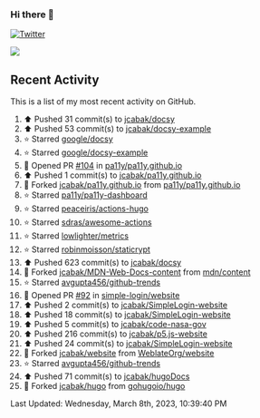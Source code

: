 ### Hi there 👋

[![Twitter](https://img.shields.io/twitter/follow/jcabak?style=social)](https://twitter.com/intent/follow?screen_name=JCabak)

![](http://github-profile-summary-cards.vercel.app/api/cards/profile-details?username=jcabak&theme=github)

<!--
**jcabak/jcabak** is a ✨ _special_ ✨ repository because its `README.md` (this file) appears on your GitHub profile.

Here are some ideas to get you started:

- 🔭 I’m currently working on ...
- 🌱 I’m currently learning ...
- 👯 I’m looking to collaborate on ...
- 🤔 I’m looking for help with ...
- 💬 Ask me about ...
- 📫 How to reach me: ...
- 😄 Pronouns: ...
- ⚡ Fun fact: ...
-->
## Recent Activity

This is a list of my most recent activity on GitHub.

<!--RECENT_ACTIVITY:start-->
1. ⬆️ Pushed 31 commit(s) to [jcabak/docsy](https://github.com/jcabak/docsy)<br>
2. ⬆️ Pushed 53 commit(s) to [jcabak/docsy-example](https://github.com/jcabak/docsy-example)<br>
3. ⭐ Starred [google/docsy](https://github.com/google/docsy)<br>
4. ⭐ Starred [google/docsy-example](https://github.com/google/docsy-example)<br>
5. 💪 Opened PR [#104](https://github.com/pa11y/pa11y.github.io/pull/104) in [pa11y/pa11y.github.io](https://github.com/pa11y/pa11y.github.io)<br>
6. ⬆️ Pushed 1 commit(s) to [jcabak/pa11y.github.io](https://github.com/jcabak/pa11y.github.io)<br>
7. 🔱 Forked [jcabak/pa11y.github.io](https://github.com/jcabak/pa11y.github.io) from [pa11y/pa11y.github.io](https://github.com/pa11y/pa11y.github.io)<br>
8. ⭐ Starred [pa11y/pa11y-dashboard](https://github.com/pa11y/pa11y-dashboard)<br>
9. ⭐ Starred [peaceiris/actions-hugo](https://github.com/peaceiris/actions-hugo)<br>
10. ⭐ Starred [sdras/awesome-actions](https://github.com/sdras/awesome-actions)<br>
11. ⭐ Starred [lowlighter/metrics](https://github.com/lowlighter/metrics)<br>
12. ⭐ Starred [robinmoisson/staticrypt](https://github.com/robinmoisson/staticrypt)<br>
13. ⬆️ Pushed 623 commit(s) to [jcabak/docsy](https://github.com/jcabak/docsy)<br>
14. 🔱 Forked [jcabak/MDN-Web-Docs-content](https://github.com/jcabak/MDN-Web-Docs-content) from [mdn/content](https://github.com/mdn/content)<br>
15. ⭐ Starred [avgupta456/github-trends](https://github.com/avgupta456/github-trends)<br>
16. 💪 Opened PR [#92](https://github.com/simple-login/website/pull/92) in [simple-login/website](https://github.com/simple-login/website)<br>
17. ⬆️ Pushed 2 commit(s) to [jcabak/SimpleLogin-website](https://github.com/jcabak/SimpleLogin-website)<br>
18. ⬆️ Pushed 18 commit(s) to [jcabak/SimpleLogin-website](https://github.com/jcabak/SimpleLogin-website)<br>
19. ⬆️ Pushed 5 commit(s) to [jcabak/code-nasa-gov](https://github.com/jcabak/code-nasa-gov)<br>
20. ⬆️ Pushed 216 commit(s) to [jcabak/p5.js-website](https://github.com/jcabak/p5.js-website)<br>
21. ⬆️ Pushed 24 commit(s) to [jcabak/SimpleLogin-website](https://github.com/jcabak/SimpleLogin-website)<br>
22. 🔱 Forked [jcabak/website](https://github.com/jcabak/website) from [WeblateOrg/website](https://github.com/WeblateOrg/website)<br>
23. ⭐ Starred [avgupta456/github-trends](https://github.com/avgupta456/github-trends)<br>
24. ⬆️ Pushed 71 commit(s) to [jcabak/hugoDocs](https://github.com/jcabak/hugoDocs)<br>
25. 🔱 Forked [jcabak/hugo](https://github.com/jcabak/hugo) from [gohugoio/hugo](https://github.com/gohugoio/hugo)<br>
<!--RECENT_ACTIVITY:end-->

<!--RECENT_ACTIVITY:last_update-->
Last Updated: Wednesday, March 8th, 2023, 10:39:40 PM
<!--RECENT_ACTIVITY:last_update_end-->
